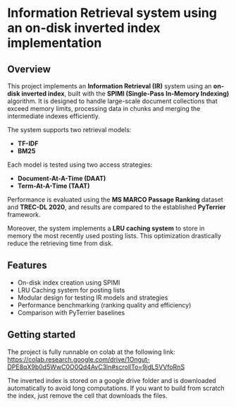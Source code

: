 # Information Retrieval system using an on-disk inverted index implementation

## Overview

This project implements an **Information Retrieval (IR)** system using an **on-disk inverted index**, built with the **SPIMI (Single-Pass In-Memory Indexing)** algorithm. It is designed to handle large-scale document collections that exceed memory limits, processing data in chunks and merging the intermediate indexes efficiently.

The system supports two retrieval models:
- **TF-IDF**
- **BM25**

Each model is tested using two access strategies:
- **Document-At-A-Time (DAAT)**
- **Term-At-A-Time (TAAT)**

Performance is evaluated using the **MS MARCO Passage Ranking** dataset and **TREC-DL 2020**, and results are compared to the established **PyTerrier** framework.

Moreover, the system implements a **LRU caching system** to store in memory the most recently used posting lists. This optimization drastically reduce the retrieving time from disk.

## Features

- On-disk index creation using SPIMI
- LRU Caching system for posting lists
- Modular design for testing IR models and strategies
- Performance benchmarking (ranking quality and efficiency)
- Comparison with PyTerrier baselines

## Getting started

The project is fully runnable on colab at the following link: https://colab.research.google.com/drive/1Ongut-DPE8qX9b0d5WwC0O0Qd4AvC3ln#scrollTo=9jdL5VVfoRnS

The inverted index is stored on a google drive folder and is downloaded automatically to avoid long computations. If you want to build from scratch the index, just remove the cell that downloads the files.